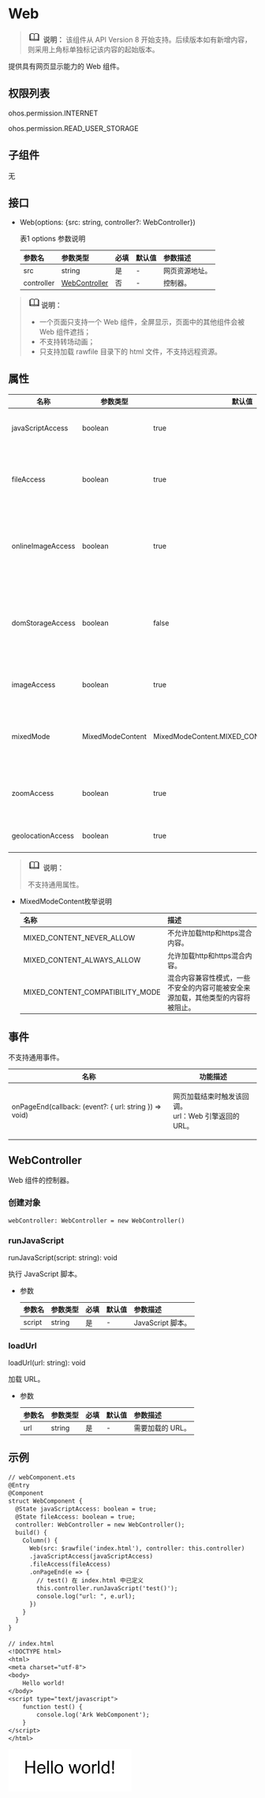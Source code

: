 # Web

>![icon-note.gif](public_sys-resources/icon-note.gif) **说明：** 
>该组件从 API Version 8 开始支持。后续版本如有新增内容，则采用上角标单独标记该内容的起始版本。

提供具有网页显示能力的 Web 组件。

## 权限列表

ohos.permission.INTERNET

ohos.permission.READ_USER_STORAGE

## 子组件

无

## 接口

-   Web\(options: {src: string, controller?: WebController}\)

    表1 options 参数说明

    | 参数名     | 参数类型                        | 必填 | 默认值 | 参数描述       |
    | ---------- | ------------------------------- | ---- | ------ | -------------- |
    | src        | string                          | 是   | -      | 网页资源地址。 |
    | controller | [WebController](#WebController) | 否   | -      | 控制器。       |


> ![icon-note.gif](public_sys-resources/icon-note.gif)**说明：**
>
> - 一个页面只支持一个 Web 组件，全屏显示，页面中的其他组件会被 Web 组件遮挡；
> - 不支持转场动画；
> - 只支持加载 rawfile 目录下的 html 文件，不支持远程资源。

## 属性
| 名称              | 参数类型         | 默认值                                     | 描述                                                         |
| ----------------- | ---------------- | ------------------------------------------ | ------------------------------------------------------------ |
| javaScriptAccess  | boolean          | true                                       | 是否允许执行 JavaScript 脚本，默认允许执行。   |
| fileAccess        | boolean          | true                                       | 启用或禁用 Web 中可通过 file 方式访问应用中的本地文件， 默认启用。 |
| onlineImageAccess | boolean          | true                                       | 是否允许从网络加载图片 资源（通过http和http访问的资源），默认允许访问。 |
| domStorageAccess  | boolean          | false                                      | 设置是否开启DOM存储API权限，默认未开启，设置为true时，WebView能够使用DOM storageAPI。 |
| imageAccess       | boolean          | true                                       | 设置是否允许自动加载图片资源，默认允许。                       |
| mixedMode         | MixedModeContent | MixedModeContent.MIXED_CONTENT_NEVER_ALLOW | 设置是否加载http和https混合内容，默认不允许加载http和https混合内容。 |
| zoomAccess        | boolean          | true                                       | 设置是否支持使用屏幕控件或手势进行缩放，默认执行缩放。         |
| geolocationAccess | boolean          | true                                       | 是否允许访问地理位置， 默认允许。                              |

> ![icon-note.gif](public_sys-resources/icon-note.gif) **说明：**
>
> 不支持通用属性。
- MixedModeContent枚举说明

  | 名称                             | 描述                                                         |
  | -------------------------------- | ------------------------------------------------------------ |
  | MIXED_CONTENT_NEVER_ALLOW        | 不允许加载http和https混合内容。                                |
  | MIXED_CONTENT_ALWAYS_ALLOW       | 允许加载http和https混合内容。                                  |
  | MIXED_CONTENT_COMPATIBILITY_MODE | 混合内容兼容性模式，一些不安全的内容可能被安全来源加载，其他类型的内容将被阻止。 |

## 事件

不支持通用事件。

| 名称                                       | 功能描述                                     |
| ---------------------------------------- | ---------------------------------------- |
| onPageEnd(callback: (event?: { url: string }) => void) | <p>网页加载结束时触发该回调。<br />url：Web 引擎返回的 URL。</p> |

## WebController

Web 组件的控制器。

### 创建对象

```
webController: WebController = new WebController()
```

### runJavaScript

runJavaScript(script: string): void

执行 JavaScript 脚本。

- 参数

  | 参数名    | 参数类型   | 必填   | 默认值  | 参数描述           |
  | ------ | ------ | ---- | ---- | -------------- |
  | script | string | 是    | -    | JavaScript 脚本。 |

### loadUrl

loadUrl(url: string): void

加载 URL。

- 参数

  | 参数名  | 参数类型   | 必填   | 默认值  | 参数描述       |
  | ---- | ------ | ---- | ---- | ---------- |
  | url  | string | 是    | -    | 需要加载的 URL。 |


## 示例

```
// webComponent.ets
@Entry
@Component
struct WebComponent {
  @State javaScriptAccess: boolean = true;
  @State fileAccess: boolean = true;
  controller: WebController = new WebController();
  build() {
    Column() {
      Web(src: $rawfile('index.html'), controller: this.controller)
      .javaScriptAccess(javaScriptAccess)
      .fileAccess(fileAccess)
      .onPageEnd(e => {
        // test() 在 index.html 中已定义
        this.controller.runJavaScript('test()');
        console.log("url: ", e.url);
      })
    }
  }
}

// index.html
<!DOCTYPE html>
<html>
<meta charset="utf-8">
<body>
    Hello world!
</body>
<script type="text/javascript">
	function test() {
		console.log('Ark WebComponent');
	}
</script>
</html>
```

![](figures/Web.png)